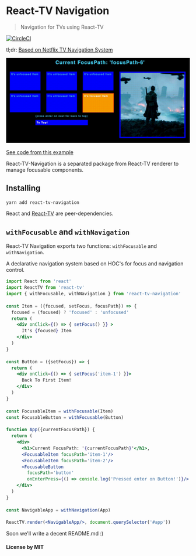 # React-TV Navigation

> Navigation for TVs using React-TV

[![CircleCI](https://circleci.com/gh/react-tv/react-tv-navigation/tree/master.svg?style=svg)](https://circleci.com/gh/react-tv/react-tv-navigation/tree/master)

tl;dr: [Based on Netflix TV Navigation System](https://medium.com/netflix-techblog/pass-the-remote-user-input-on-tv-devices-923f6920c9a8)

![React-TV Navigation Example](images/example.gif)

[See code from this example](https://github.com/react-tv/react-tv/blob/master/examples/navigation/src/App.js)

React-TV-Navigation is a separated package from React-TV renderer to manage focusable components.

## Installing

```bash
yarn add react-tv-navigation
```

React and [React-TV](http://github.com/react-tv/react-tv) are peer-dependencies.

## `withFocusable` and `withNavigation`

React-TV Navigation exports two functions: `withFocusable` and `withNavigation`.

A declarative navigation system based on HOC's for focus and navigation control.

```jsx
import React from 'react'
import ReactTV from 'react-tv'
import { withFocusable, withNavigation } from 'react-tv-navigation'

const Item = ({focused, setFocus, focusPath}) => {
  focused = (focused) ? 'focused' : 'unfocused'
  return (
    <div onClick={() => { setFocus() }} >
      It's {focused} Item
    </div>
  )
}

const Button = ({setFocus}) => {
  return (
    <div onClick={() => { setFocus('item-1') }}>
      Back To First Item!
    </div>
  )
}

const FocusableItem = withFocusable(Item)
const FocusableButton = withFocusable(Button)

function App({currentFocusPath}) {
  return (
    <div>
      <h1>Current FocusPath: '{currentFocusPath}'</h1>,
      <FocusableItem focusPath='item-1'/>
      <FocusableItem focusPath='item-2'/>
      <FocusableButton
        focusPath='button'
        onEnterPress={() => console.log('Pressed enter on Button!')}/>
    </div>
  )
}

const NavigableApp = withNavigation(App)

ReactTV.render(<NavigableApp/>, document.querySelector('#app'))
```

Soon we'll write a decent README.md :)

#### License by MIT
